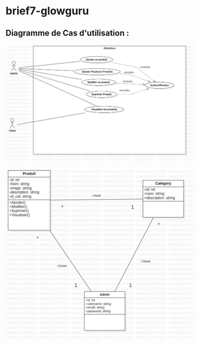 # brief7-glowguru


## Diagramme de Cas d'utilisation :

![Use case](./uml/Usecase.jpg)

![Class](./uml/Class.jpg)
